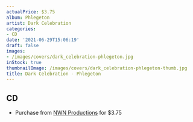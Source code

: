 ```yaml
---
actualPrice: $3.75
album: Phlegeton
artist: Dark Celebration
categories:
- CD
date: '2021-06-29T15:06:19'
draft: false
images:
- /images/covers/dark_celebration-phlegeton.jpg
inStock: true
thumbnailImage: /images/covers/dark_celebration-phlegeton-thumb.jpg
title: Dark Celebration - Phlegeton
---
```


## CD
* Purchase from [NWN Productions](http://shop.nwnprod.com/index.php?route=product/product&path=93&product_id=902&sort=pd.name&order=ASC) for $3.75

